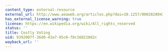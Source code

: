 ```yaml
---
content_type: external-resource
external_url: http://www.aeaweb.org/articles.php?doi=10.1257/000282804322970706
has_external_license_warning: true
license: https://en.wikipedia.org/wiki/All_rights_reserved
status: ''
title: Costly Voting
uid: 9392007f-36d0-43a7-95c0-f0c168210d2c
wayback_url: ''
---
```

